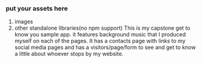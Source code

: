 ### put your assets here

1. images
2. other standalone libraries(no npm support)
   This is my capstone get to know you sample app. it features background music that I produced myself on each of the pages. It has a contacts page with links to my social media pages and has a visitors/page/form to see and get to know a little about whoever stops by my website.
